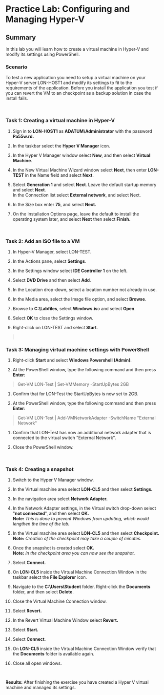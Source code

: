 # Practice Lab: Configuring and Managing Hyper-V

## Summary

In this lab you will learn how to create a virtual machine in Hyper-V and modify
its settings using PowerShell.


### Scenario

To test a new application you need to setup a virtual machine on your Hyper-V
server LON-HOST1 and modify its settings to fit to the requirements of the
application. Before you install the application you test if you can revert the
VM to an checkpoint as a backup solution in case the install fails.

 

### Task 1: Creating a virtual machine in Hyper-V

1.  Sign in to **LON-HOST1** as **ADATUM\\Administrator** with the password
    **Pa55w.rd.**

2.  In the taskbar select the **Hyper V Manager** icon.

3.  In the Hyper V Manager window select **New**, and then select **Virtual
    Machine**.

4.  In the New Virtual Machine Wizard window select **Next**, then enter
    **LON-TEST** in the Name field and select **Next**.

5.  Select **Generation 1** and select **Next**. Leave the default startup
    memory and select **Next**.  
    In the Connection list select **External network**, and select Next.

6.  In the Size box enter **75**, and select **Next.**

7.  On the Installation Options page, leave the default to install the operating
    system later, and select **Next** then select **Finish**.

 

### Task 2: Add an ISO file to a VM

1.  In Hyper-V Manager, select LON-TEST.

2.  In the Actions pane, select **Settings**.

3.  In the Settings window select **IDE Controller 1** on the left.

4.  Select **DVD Drive** and then select **Add**.

5.  In the Location drop-down, select a location number not already in use.

6.  In the Media area, select the Image file option, and select **Browse**.

7.  Browse to **C:\\Labfiles**, select **Windows.is**o and select **Open**.

8.  Select **OK** to close the Settings window.

9.  Right-click on LON-TEST and select **Start**.

>    

### Task 3: Managing virtual machine settings with PowerShell

1.  Right-click **Start** and select **Windows Powershell (Admin)**.

2.  At the PowerShell window, type the following command and then press
    **Enter**:

>   Get-VM LON-Test \| Set-VMMemory -StartUpBytes 2GB

1.  Confirm that for LON-Test the StartUpBytes is now set to 2GB.

2.  At the PowerShell window, type the following command and then press
    **Enter**:

>   Get-VM LON-Test \| Add-VMNetworkAdapter -SwitchName "External Network"

1.  Confirm that LON-Test has now an additional network adapter that is
    connected to the virtual switch "External Network".

2.  Close the PowerShell window.

 

### Task 4: Creating a snapshot

1.  Switch to the Hyper V Manager window.

2.  In the Virtual machine area select **LON-CL5** and then select **Settings.**

3.  In the navigation area select **Network Adapter.**

4.  In the Network Adapter settings, in the Virtual switch drop-down select
    "**not connected**", and then select **OK.**  
    **Note:** *This is done to prevent Windows from updating, which would
    lengthen the time of the lab.*

5.  In the Virtual machine area select **LON-CL5** and then select
    **Checkpoint.**  
    **Note:** *Creation of the checkpoint may take a couple of minutes.*

6.  Once the snapshot is created select **OK.**  
    **Note:** *In the checkpoint area you can now see the snapshot.*

7.  Select **Connect.**

8.  On **LON-CL5** inside the Virtual Machine Connection Window in the taskbar
    select the **File Explorer** icon.

9.  Navigate to the **C:\\Users\\Student** folder. Right-click the **Documents**
    folder, and then select **Delete**.

10. Close the Virtual Machine Connection window.

11. Select **Revert.**

12. In the Revert Virtual Machine Window select **Revert.**

13. Select **Start.**

14. Select **Connect.**

15. On **LON-CL5** inside the Virtual Machine Connection Window verify that the
    **Documents** folder is available again.

16. Close all open windows.

 

**Results:** After finishing the exercise you have created a Hyper V virtual
machine and managed its settings.
